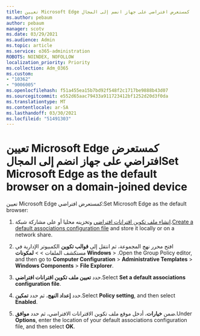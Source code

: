 ```yaml
---
title: تعيين Microsoft Edge كمستعرض افتراضي على جهاز انضم إلى المجال
ms.author: pebaum
author: pebaum
manager: scotv
ms.date: 03/29/2021
ms.audience: Admin
ms.topic: article
ms.service: o365-administration
ROBOTS: NOINDEX, NOFOLLOW
localization_priority: Priority
ms.collection: Adm_O365
ms.custom:
- "10362"
- "9006005"
ms.openlocfilehash: f51a455ea15b7bd92f548f2c1717be9888b43d07
ms.sourcegitcommit: e552d65aac79433a911723412bf1252d20d3f0da
ms.translationtype: MT
ms.contentlocale: ar-SA
ms.lasthandoff: 03/30/2021
ms.locfileid: "51491303"
---
```

# <a name="set-microsoft-edge-as-the-default-browser-on-a-domain-joined-device"></a><span data-ttu-id="580c1-102">تعيين Microsoft Edge كمستعرض افتراضي على جهاز انضم إلى المجال</span><span class="sxs-lookup"><span data-stu-id="580c1-102">Set Microsoft Edge as the default browser on a domain-joined device</span></span>

<span data-ttu-id="580c1-103">تعيين Microsoft Edge كمستعرض افتراضي:</span><span class="sxs-lookup"><span data-stu-id="580c1-103">Set Microsoft Edge as the default browser:</span></span> 

1. <span data-ttu-id="580c1-104">[إنشاء ملف تكوين اقترانات افتراضي](https://go.microsoft.com/fwlink/?linkid=2132437) وتخزينه محليا أو على مشاركة شبكة.</span><span class="sxs-lookup"><span data-stu-id="580c1-104">[Create a default associations configuration file](https://go.microsoft.com/fwlink/?linkid=2132437) and store it locally or on a network share.</span></span>

1. <span data-ttu-id="580c1-105">افتح محرر نهج المجموعة، ثم انتقل إلى **قوالب تكوين** الكمبيوتر الإدارية في مستكشف الملفات  >    >  **لمكونات Windows**  >  .</span><span class="sxs-lookup"><span data-stu-id="580c1-105">Open the Group Policy editor, and then go to **Computer Configuration** > **Administrative Templates** > **Windows Components** > **File Explorer**.</span></span>

1. <span data-ttu-id="580c1-106">حدد **تعيين ملف تكوين اقترانات افتراضي**.</span><span class="sxs-lookup"><span data-stu-id="580c1-106">Select **Set a default associations configuration file**.</span></span>

1. <span data-ttu-id="580c1-107">حدد **إعداد النهج**، ثم حدد **تمكين**.</span><span class="sxs-lookup"><span data-stu-id="580c1-107">Select **Policy setting**, and then select **Enabled**.</span></span>

1. <span data-ttu-id="580c1-108">ضمن **خيارات**، أدخل موقع ملف تكوين الاقترانات الافتراضي، ثم حدد **موافق**.</span><span class="sxs-lookup"><span data-stu-id="580c1-108">Under **Options**, enter the location of your default associations configuration file, and then select **OK**.</span></span>
